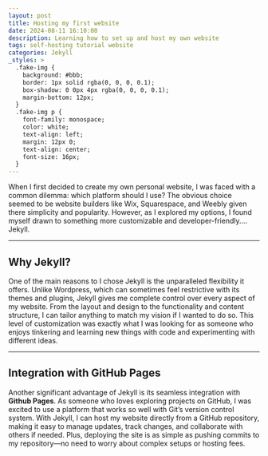 ```yaml
---
layout: post
title: Hosting my first website
date: 2024-08-11 16:10:00
description: Learning how to set up and host my own website
tags: self-hosting tutorial website
categories: Jekyll
_styles: >
  .fake-img {
    background: #bbb;
    border: 1px solid rgba(0, 0, 0, 0.1);
    box-shadow: 0 0px 4px rgba(0, 0, 0, 0.1);
    margin-bottom: 12px;
  }
  .fake-img p {
    font-family: monospace;
    color: white;
    text-align: left;
    margin: 12px 0;
    text-align: center;
    font-size: 16px;
  }
---
```


When I first decided to create my own personal website, I was faced with a common dilemma: which platform should I use? The obvious choice seemed to be website builders like Wix, Squarespace, and Weebly given there simplicity and popularity. However, as I explored my options, I found myself drawn to something more customizable and developer-friendly.... Jekyll.

---

## Why Jekyll?

One of the main reasons to I chose Jekyll is the unparalleled flexibility it offers. Unlike Wordpress, which can sometimes feel restrictive with its themes and plugins, Jekyll gives me complete control over every aspect of my website. From the layout and design to the functionality and content structure, I can tailor anything to match my vision if I wanted to do so. This level of customization was exactly what I was looking for as someone who enjoys tinkering and learning new things with code and experimenting with different ideas.

---

## Integration with GitHub Pages

Another significant advantage of Jekyll is its seamless integration with **Github Pages**. As someone who loves exploring projects on GitHub, I was excited to use a platform that works so well with Git’s version control system. With Jekyll, I can host my website directly from a GitHub repository, making it easy to manage updates, track changes, and collaborate with others if needed. Plus, deploying the site is as simple as pushing commits to my repository—no need to worry about complex setups or hosting fees.